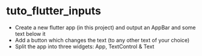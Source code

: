 # tuto_flutter_inputs

- Create a new flutter app (in this project) and output an AppBar and some text below it
- Add a button which changes the text (to any other text of your choice)
- Split the app into three widgets: App, TextControl & Text

